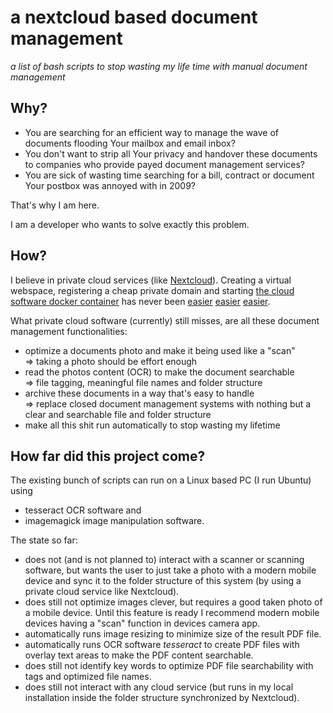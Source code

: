# a nextcloud based document management
_a list of bash scripts to stop wasting my life time with manual document management_

Why?
---------

 - You are searching for an efficient way to manage the wave of documents flooding Your mailbox and email inbox?
 - You don't want to strip all Your privacy and handover these documents to companies who provide payed document management services?
 - You are sick of wasting time searching for a bill, contract or document Your postbox was annoyed with in 2009?

That's why I am here.

I am a developer who wants to solve exactly this problem.

How?
---------

I believe in private cloud services (like [Nextcloud](https://nextcloud.com/)). Creating a virtual webspace, registering a cheap private domain and starting [the cloud software docker container](https://hub.docker.com/_/nextcloud) has never been [easier](https://blog.ssdnodes.com/blog/installing-nextcloud-docker/) [easier](https://blog.admin-intelligence.de/nextcloud-als-docker-container/) [easier](https://github.com/nextcloud/docker).

What private cloud software (currently) still misses, are all these document management functionalities:

 - optimize a documents photo and make it being used like a "scan"   
=> taking a photo should be effort enough
 - read the photos content (OCR) to make the document searchable  
=> file tagging, meaningful file names and folder structure
 - archive these documents in a way that's easy to handle  
=> replace closed document management systems with nothing but a clear and searchable file and folder structure
 - make all this shit run automatically to stop wasting my lifetime

How far did this project come?
--------------------------------

The existing bunch of scripts can run on a Linux based PC (I run Ubuntu) using

 - tesseract OCR software and
 - imagemagick image manipulation software.

The state so far:

 - does not (and is not planned to) interact with a scanner or scanning software, but wants the user to just take a photo with a modern mobile device and sync it to the folder structure of this system (by using a private cloud service like Nextcloud).
 - does still not optimize images clever, but requires a good taken photo of a mobile device. Until this feature is ready I recommend modern mobile devices having a "scan" function in devices camera app.
 - automatically runs image resizing to minimize size of the result PDF file.
 - automatically runs OCR software _tesseract_ to create PDF files with overlay text areas to make the PDF content searchable.
 - does still not identify key words to optimize PDF file searchability with tags and optimized file names.
 - does still not interact with any cloud service (but runs in my local installation inside the folder structure synchronized by Nextcloud).

